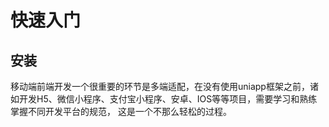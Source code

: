 # 快速入门
## 安装
移动端前端开发一个很重要的环节是多端适配，在没有使用uniapp框架之前，诸如开发H5、微信小程序、支付宝小程序、安卓、IOS等等项目，需要学习和熟练掌握不同开发平台的规范，
这是一个不那么轻松的过程。